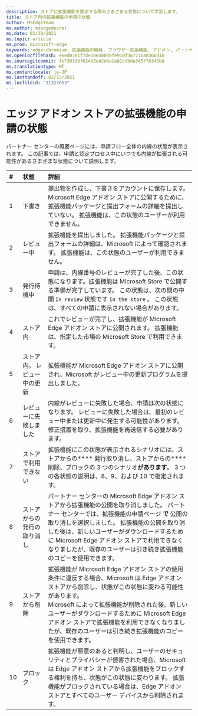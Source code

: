 ```yaml
---
description: ストアに拡張機能を提出する際のさまざまな状態について学習します。
title: ストア内の拡張機能の申請の状態
author: MSEdgeTeam
ms.author: msedgedevrel
ms.date: 02/10/2021
ms.topic: article
ms.prod: microsoft-edge
keywords: edge-chromium, 拡張機能の開発, ブラウザー拡張機能, アドオン, パートナー センター, 開発者
ms.openlocfilehash: e6ed0381f7de186500d8fe910f367716a8368d10
ms.sourcegitcommit: fe7301d0f62493e42e6a1a81cdbda3457f0343b8
ms.translationtype: MT
ms.contentlocale: ja-JP
ms.lasthandoff: 02/13/2021
ms.locfileid: "11327653"
---
```

# エッジ アドオン ストアの拡張機能の申請の状態  

パートナー センターの概要ページには、申請フロー全体の内線の状態が表示されます。  この記事では、申請と認定プロセス中にいつでも内線が拡張される可能性があるさまざまな状態について説明します。  

| # |  状態 |  詳細 |  
|:--- |:--- |:--- |  
| 1 |  下書き |  提出物を作成し、下書きをアカウントに保存します。  Microsoft Edge アドオン ストアに公開するために、拡張機能パッケージと提出フォームの詳細を提出していない。  拡張機能は、この状態のユーザーが利用できません。  |  
| 2|  レビュー中 |  拡張機能を提出しました。  拡張機能パッケージと提出フォームの詳細は、Microsoft によって確認されます。  拡張機能は、この状態のユーザーが利用できません。  |  
| 3|  発行待機中 |  申請は、内線番号のレビューが完了した後、この状態になります。拡張機能は Microsoft Store で公開する準備が完了しています。  この状態は、次の間の中間 `In review` 状態です `In the store` 。  この状態は、すべての申請に表示されない場合があります。  |  
| 4|  ストア内 |  これでレビューが完了し、拡張機能が Microsoft Edge アドオン ストアに公開されます。  拡張機能は、指定した市場の Microsoft Store で利用できます。  |  
| 5 |  ストア内。  レビュー中の更新 |  拡張機能が Microsoft Edge アドオン ストアに公開され、Microsoft がレビュー中の更新プログラムを提出しました。  |  
| 6 |  レビューに失敗しました |  内線がレビューに失敗した場合、申請は次の状態になります。  レビューに失敗した場合は、最初のレビュー中または更新中に発生する可能性があります。  修正措置を取り、拡張機能を再送信する必要があります。  |  
| 7 |  ストアで利用できない |  拡張機能にこの状態が表示されるシナリオには、ストアからの**** 発行取り消し、ストアからの**** 削除、ブロックの 3 つのシナリオ**があります**。  3 つの各状態の説明は、8、9、および 10 で指定されます。  |  
| 8 |  ストアからの発行の取り消し |  パートナー センターの Microsoft Edge アドオン ストアから拡張機能の公開を取り消しました。  パートナー センターでは、拡張機能の申請ページ **で** 公開の取り消しを選択しました。  拡張機能の公開を取り消した後は、新しいユーザーがダウンロードするために Microsoft Edge アドオン ストアで利用できなくなりましたが、既存のユーザーは引き続き拡張機能のコピーを使用できます。  |  
| 9 |  ストアから削除 |  拡張機能が Microsoft Edge アドオン ストアの使用条件に違反する場合、Microsoft は Edge アドオン ストアから削除し、状態がこの状態に変わる可能性があります。  <br />  Microsoft によって拡張機能が削除された後、新しいユーザーがダウンロードするために Microsoft Edge アドオン ストアで拡張機能を利用できなくなりましたが、既存のユーザーは引き続き拡張機能のコピーを使用できます。  |  
| 10 |  ブロック |  拡張機能が悪意のあると判明し、ユーザーのセキュリティとプライバシーが侵害された場合、Microsoft は Edge アドオン ストアから拡張機能をブロックする権利を持ち、状態がこの状態に変わります。  拡張機能がブロックされている場合は、Edge アドオン ストアとすべてのユーザー デバイスから削除されます。  |  
